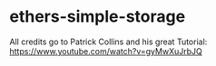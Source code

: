 # ethers-simple-storage

All credits go to Patrick Collins and his great Tutorial: https://www.youtube.com/watch?v=gyMwXuJrbJQ
